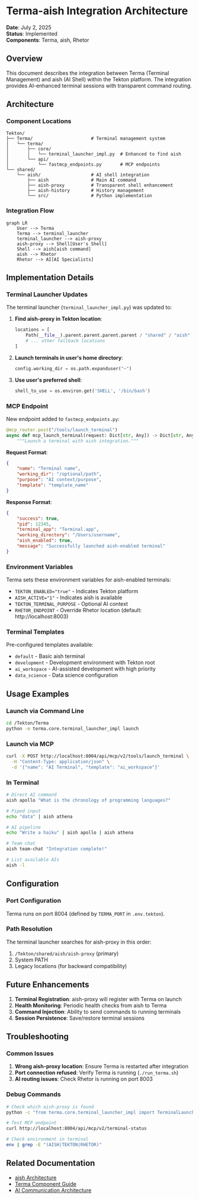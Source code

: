 # Terma-aish Integration Architecture

**Date**: July 2, 2025  
**Status**: Implemented  
**Components**: Terma, aish, Rhetor

## Overview

This document describes the integration between Terma (Terminal Management) and aish (AI Shell) within the Tekton platform. The integration provides AI-enhanced terminal sessions with transparent command routing.

## Architecture

### Component Locations

```
Tekton/
├── Terma/                      # Terminal management system
│   └── terma/
│       ├── core/
│       │   └── terminal_launcher_impl.py  # Enhanced to find aish
│       └── api/
│           └── fastmcp_endpoints.py       # MCP endpoints
└── shared/
    └── aish/                   # AI shell integration
        ├── aish                # Main AI command
        ├── aish-proxy          # Transparent shell enhancement
        ├── aish-history        # History management
        └── src/                # Python implementation
```

### Integration Flow

```mermaid
graph LR
    User --> Terma
    Terma --> terminal_launcher
    terminal_launcher --> aish-proxy
    aish-proxy --> Shell[User's Shell]
    Shell --> aish[aish command]
    aish --> Rhetor
    Rhetor --> AI[AI Specialists]
```

## Implementation Details

### Terminal Launcher Updates

The terminal launcher (`terminal_launcher_impl.py`) was updated to:

1. **Find aish-proxy in Tekton location**:
   ```python
   locations = [
       Path(__file__).parent.parent.parent.parent / "shared" / "aish" / "aish-proxy",
       # ... other fallback locations
   ]
   ```

2. **Launch terminals in user's home directory**:
   ```python
   config.working_dir = os.path.expanduser("~")
   ```

3. **Use user's preferred shell**:
   ```python
   shell_to_use = os.environ.get('SHELL', '/bin/bash')
   ```

### MCP Endpoint

New endpoint added to `fastmcp_endpoints.py`:

```python
@mcp_router.post("/tools/launch_terminal")
async def mcp_launch_terminal(request: Dict[str, Any]) -> Dict[str, Any]:
    """Launch a terminal with aish integration."""
```

**Request Format**:
```json
{
    "name": "Terminal name",
    "working_dir": "/optional/path",
    "purpose": "AI context/purpose",
    "template": "template_name"
}
```

**Response Format**:
```json
{
    "success": true,
    "pid": 12345,
    "terminal_app": "Terminal.app",
    "working_directory": "/Users/username",
    "aish_enabled": true,
    "message": "Successfully launched aish-enabled terminal"
}
```

### Environment Variables

Terma sets these environment variables for aish-enabled terminals:

- `TEKTON_ENABLED="true"` - Indicates Tekton platform
- `AISH_ACTIVE="1"` - Indicates aish is available
- `TEKTON_TERMINAL_PURPOSE` - Optional AI context
- `RHETOR_ENDPOINT` - Override Rhetor location (default: http://localhost:8003)

### Terminal Templates

Pre-configured templates available:

- `default` - Basic aish terminal
- `development` - Development environment with Tekton root
- `ai_workspace` - AI-assisted development with high priority
- `data_science` - Data science configuration

## Usage Examples

### Launch via Command Line

```bash
cd /Tekton/Terma
python -m terma.core.terminal_launcher_impl launch
```

### Launch via MCP

```bash
curl -X POST http://localhost:8004/api/mcp/v2/tools/launch_terminal \
  -H "Content-Type: application/json" \
  -d '{"name": "AI Terminal", "template": "ai_workspace"}'
```

### In Terminal

```bash
# Direct AI command
aish apollo "What is the chronology of programming languages?"

# Piped input
echo "data" | aish athena

# AI pipeline
echo "Write a haiku" | aish apollo | aish athena

# Team chat
aish team-chat "Integration complete!"

# List available AIs
aish -l
```

## Configuration

### Port Configuration

Terma runs on port 8004 (defined by `TERMA_PORT` in `.env.tekton`).

### Path Resolution

The terminal launcher searches for aish-proxy in this order:

1. `/Tekton/shared/aish/aish-proxy` (primary)
2. System PATH
3. Legacy locations (for backward compatibility)

## Future Enhancements

1. **Terminal Registration**: aish-proxy will register with Terma on launch
2. **Health Monitoring**: Periodic health checks from aish to Terma
3. **Command Injection**: Ability to send commands to running terminals
4. **Session Persistence**: Save/restore terminal sessions

## Troubleshooting

### Common Issues

1. **Wrong aish-proxy location**: Ensure Terma is restarted after integration
2. **Port connection refused**: Verify Terma is running (`./run_terma.sh`)
3. **AI routing issues**: Check Rhetor is running on port 8003

### Debug Commands

```bash
# Check which aish-proxy is found
python -c "from terma.core.terminal_launcher_impl import TerminalLauncher; print(TerminalLauncher().aish_path)"

# Test MCP endpoint
curl http://localhost:8004/api/mcp/v2/terminal-status

# Check environment in terminal
env | grep -E "(AISH|TEKTON|RHETOR)"
```

## Related Documentation

- [aish Architecture](/shared/aish/docs/ARCHITECTURE.md)
- [Terma Component Guide](/MetaData/ComponentDocumentation/Terma.md)
- [AI Communication Architecture](AI_Communication_Architecture.md)